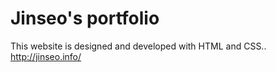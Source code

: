 # Jinseo's portfolio

This website is designed and developed with HTML and CSS..  
http://jinseo.info/

